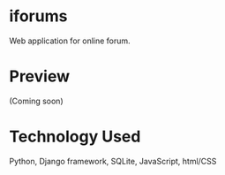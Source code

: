 # iforums
Web application for online forum.



# Preview 
(Coming soon)



# Technology Used
Python, Django framework, SQLite, JavaScript, html/CSS 
